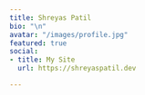 ```yaml
---
title: Shreyas Patil
bio: "\n"
avatar: "/images/profile.jpg"
featured: true
social:
- title: My Site
  url: https://shreyaspatil.dev

---
```

